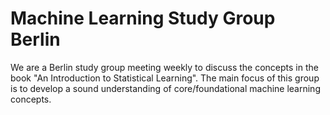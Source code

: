 # Machine Learning Study Group Berlin

We are a Berlin study group meeting weekly to discuss the concepts in the book "An Introduction to Statistical Learning".
The main focus of this group is to develop a sound understanding of core/foundational machine learning concepts. 
